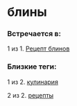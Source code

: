 # блины

### Встречается в:

1 из 1. [Рецепт блинов](../Кулинария/Рецепт%20блинов.md)


### Близкие теги:

1 из 2. [кулинария](../__tags/kulinariya.md)

2 из 2. [рецепты](../__tags/retsepty.md)

